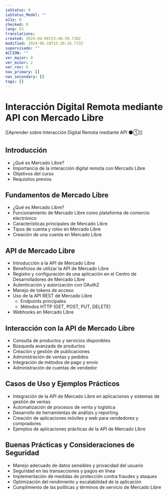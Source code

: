 ```yaml
---
iaStatus: 0
iaStatus_Model: ""
a11y: 0
checked: 0
lang: ES
translations: 
created: 2024-04-06T23:48:59.730Z
modified: 2024-06-10T15:26:26.773Z
supervisado: ""
ACCION: ""
ver_major: 0
ver_minor: 2
ver_rev: 6
nav_primary: []
nav_secondary: []
tags: []
---
```

# Interacción Digital Remota mediante API con Mercado Libre

[[Aprender sobre Interacción Digital Remota mediante API ⚫①]]

## Introducción
- ¿Qué es Mercado Libre?
- Importancia de la interacción digital remota con Mercado Libre
- Objetivos del curso
- Requisitos previos

## Fundamentos de Mercado Libre
- ¿Qué es Mercado Libre?
- Funcionamiento de Mercado Libre como plataforma de comercio electrónico
- Características principales de Mercado Libre
- Tipos de cuenta y roles en Mercado Libre
- Creación de una cuenta en Mercado Libre

## API de Mercado Libre
- Introducción a la API de Mercado Libre
- Beneficios de utilizar la API de Mercado Libre
- Registro y configuración de una aplicación en el Centro de Desarrolladores de Mercado Libre
- Autenticación y autorización con OAuth2
- Manejo de tokens de acceso
- Uso de la API REST de Mercado Libre
  - Endpoints principales
  - Métodos HTTP (GET, POST, PUT, DELETE)
- Webhooks en Mercado Libre

## Interacción con la API de Mercado Libre
- Consulta de productos y servicios disponibles
- Búsqueda avanzada de productos
- Creación y gestión de publicaciones
- Administración de ventas y pedidos
- Integración de métodos de pago y envío
- Administración de cuentas de vendedor

## Casos de Uso y Ejemplos Prácticos
- Integración de la API de Mercado Libre en aplicaciones y sistemas de gestión de ventas
- Automatización de procesos de venta y logística
- Desarrollo de herramientas de análisis y reporting
- Creación de aplicaciones móviles y web para vendedores y compradores
- Ejemplos de aplicaciones prácticas de la API de Mercado Libre

## Buenas Prácticas y Consideraciones de Seguridad
- Manejo adecuado de datos sensibles y privacidad del usuario
- Seguridad en las transacciones y pagos en línea
- Implementación de medidas de protección contra fraudes y ataques
- Optimización del rendimiento y escalabilidad de la aplicación
- Cumplimiento de las políticas y términos de servicio de Mercado Libre
